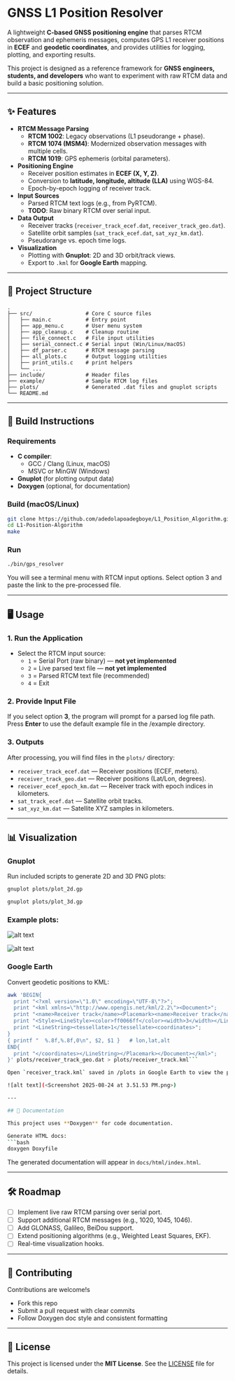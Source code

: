 # GNSS L1 Position Resolver

A lightweight **C-based GNSS positioning engine** that parses RTCM observation and ephemeris messages, computes GPS L1 receiver positions in **ECEF** and **geodetic coordinates**, and provides utilities for logging, plotting, and exporting results.

This project is designed as a reference framework for **GNSS engineers, students, and developers** who want to experiment with raw RTCM data and build a basic positioning solution.

---

## ✨ Features

- **RTCM Message Parsing**
  - **RTCM 1002**: Legacy observations (L1 pseudorange + phase).
  - **RTCM 1074 (MSM4)**: Modernized observation messages with multiple cells.
  - **RTCM 1019**: GPS ephemeris (orbital parameters).
- **Positioning Engine**
  - Receiver position estimates in **ECEF (X, Y, Z)**.
  - Conversion to **latitude, longitude, altitude (LLA)** using WGS-84.
  - Epoch-by-epoch logging of receiver track.
- **Input Sources**
  - Parsed RTCM text logs (e.g., from PyRTCM).
  - **TODO**: Raw binary RTCM over serial input.
- **Data Output**
  - Receiver tracks (`receiver_track_ecef.dat`, `receiver_track_geo.dat`).
  - Satellite orbit samples (`sat_track_ecef.dat`, `sat_xyz_km.dat`).
  - Pseudorange vs. epoch time logs.
- **Visualization**
  - Plotting with **Gnuplot**: 2D and 3D orbit/track views.
  - Export to `.kml` for **Google Earth** mapping.

---

## 📂 Project Structure

```
.
├── src/                 # Core C source files
│   ├── main.c           # Entry point
│   ├── app_menu.c       # User menu system
│   ├── app_cleanup.c    # Cleanup routine
│   ├── file_connect.c   # File input utilities
│   ├── serial_connect.c # Serial input (Win/Linux/macOS)
│   ├── df_parser.c      # RTCM message parsing
│   ├── all_plots.c      # Output logging utilities
│   ├── print_utils.c    # print helpers
│   └── ...
├── include/             # Header files
├── example/             # Sample RTCM log files
├── plots/               # Generated .dat files and gnuplot scripts
└── README.md
```

---

## 🔧 Build Instructions

### Requirements
- **C compiler**:
  - GCC / Clang (Linux, macOS)
  - MSVC or MinGW (Windows)
- **Gnuplot** (for plotting output data)
- **Doxygen** (optional, for documentation)

### Build (macOS/Linux)
```bash
git clone https://github.com/adedolapoadegboye/L1_Position_Algorithm.git
cd L1-Position-Algorithm
make
```

### Run
```bash
./bin/gps_resolver
```

You will see a terminal menu with RTCM input options. Select option 3 and paste the link to the pre-processed file.



---

## 🖥️ Usage

### 1. Run the Application
- Select the RTCM input source:
  - `1` = Serial Port (raw binary) — **not yet implemented**
  - `2` = Live parsed text file — **not yet implemented**
  - `3` = Parsed RTCM text file (recommended)
  - `4` = Exit

### 2. Provide Input File
If you select option **3**, the program will prompt for a parsed log file path.
Press **Enter** to use the default example file in the /example directory.

### 3. Outputs
After processing, you will find files in the `plots/` directory:
- `receiver_track_ecef.dat` — Receiver positions (ECEF, meters).
- `receiver_track_geo.dat` — Receiver positions (Lat/Lon, degrees).
- `receiver_ecef_epoch_km.dat` — Receiver track with epoch indices in kilometers.
- `sat_track_ecef.dat` — Satellite orbit tracks.
- `sat_xyz_km.dat` — Satellite XYZ samples in kilometers.

---

## 📊 Visualization

### Gnuplot
Run included scripts to generate 2D and 3D PNG plots:
```bash
gnuplot plots/plot_2d.gp
```
```bash
gnuplot plots/plot_3d.gp
```

### Example plots:

![alt text](plots/gnss_orbits.png)

![alt text](plots/pseudorange_time.png)

### Google Earth
Convert geodetic positions to KML:
```bash
awk 'BEGIN{
  print "<?xml version=\"1.0\" encoding=\"UTF-8\"?>";
  print "<kml xmlns=\"http://www.opengis.net/kml/2.2\"><Document>";
  print "<name>Receiver track</name><Placemark><name>Receiver track</name>";
  print "<Style><LineStyle><color>ff0066ff</color><width>3</width></LineStyle></Style>";
  print "<LineString><tessellate>1</tessellate><coordinates>";
}
{ printf "  %.8f,%.8f,0\n", $2, $1 }   # lon,lat,alt
END{
  print "</coordinates></LineString></Placemark></Document></kml>";
}' plots/receiver_track_geo.dat > plots/receiver_track.kml```

Open `receiver_track.kml` saved in /plots in Google Earth to view the path.

![alt text](<Screenshot 2025-08-24 at 3.51.53 PM.png>)

---

## 📖 Documentation

This project uses **Doxygen** for code documentation.

Generate HTML docs:
```bash
doxygen Doxyfile
```

The generated documentation will appear in `docs/html/index.html`.

---

## 🛠️ Roadmap

- [ ] Implement live raw RTCM parsing over serial port.
- [ ] Support additional RTCM messages (e.g., 1020, 1045, 1046).
- [ ] Add GLONASS, Galileo, BeiDou support.
- [ ] Extend positioning algorithms (e.g., Weighted Least Squares, EKF).
- [ ] Real-time visualization hooks.

---

## 🤝 Contributing

Contributions are welcome!s
- Fork this repo
- Submit a pull request with clear commits
- Follow Doxygen doc style and consistent formatting

---

## 📜 License

This project is licensed under the **MIT License**.
See the [LICENSE](LICENSE) file for details.

